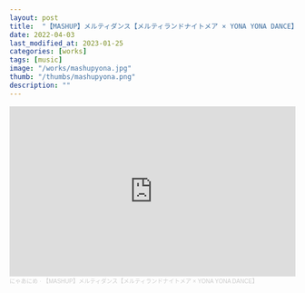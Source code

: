 ```yaml
---
layout: post
title:  "【MASHUP】メルティダンス【メルティランドナイトメア × YONA YONA DANCE】"
date: 2022-04-03
last_modified_at: 2023-01-25
categories: [works]
tags: [music]
image: "/works/mashupyona.jpg"
thumb: "/thumbs/mashupyona.png"
description: ""
---
```


<iframe width="100%" height="300" scrolling="no" frameborder="no" allow="autoplay" src="https://w.soundcloud.com/player/?url=https%3A//api.soundcloud.com/tracks/1243511494&color=%23ff5500&auto_play=false&hide_related=false&show_comments=true&show_user=true&show_reposts=false&show_teaser=true&visual=true"></iframe><div style="font-size: 10px; color: #cccccc;line-break: anywhere;word-break: normal;overflow: hidden;white-space: nowrap;text-overflow: ellipsis; font-family: Interstate,Lucida Grande,Lucida Sans Unicode,Lucida Sans,Garuda,Verdana,Tahoma,sans-serif;font-weight: 100;"><a href="https://soundcloud.com/nyaanime" title="にゃあにめ" target="_blank" style="color: #cccccc; text-decoration: none;">にゃあにめ</a> · <a href="https://soundcloud.com/nyaanime/mashup-yona-yona-dance" title="【MASHUP】メルティダンス【メルティランドナイトメア × YONA YONA DANCE】" target="_blank" style="color: #cccccc; text-decoration: none;">【MASHUP】メルティダンス【メルティランドナイトメア × YONA YONA DANCE】</a></div>
